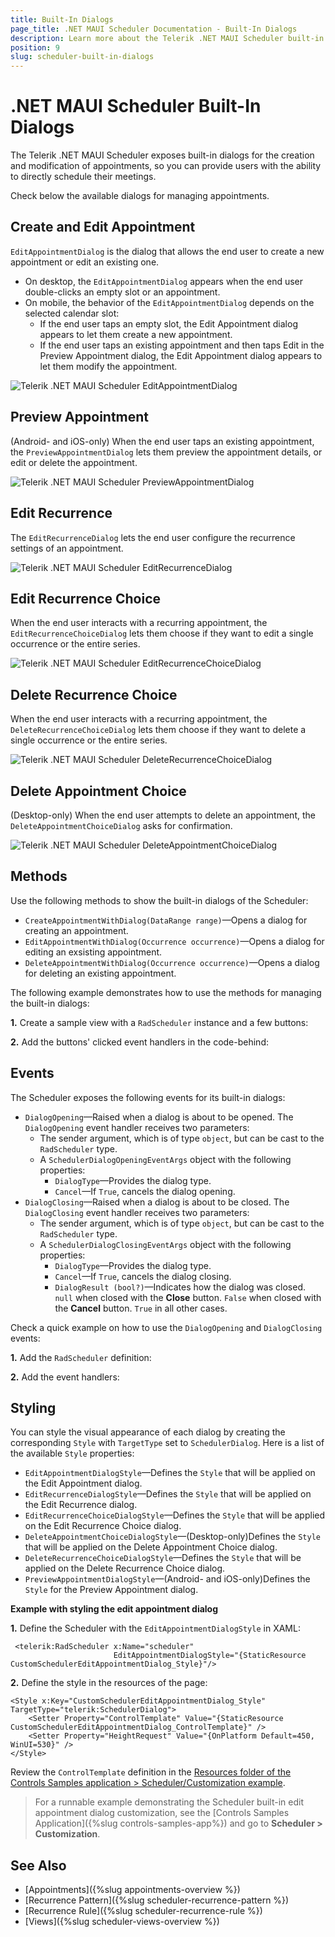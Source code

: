 ```yaml
---
title: Built-In Dialogs
page_title: .NET MAUI Scheduler Documentation - Built-In Dialogs
description: Learn more about the Telerik .NET MAUI Scheduler built-in dialogs for creating, editing, and deleting appointments.
position: 9
slug: scheduler-built-in-dialogs
---
```


# .NET MAUI Scheduler Built-In Dialogs

The Telerik .NET MAUI Scheduler exposes built-in dialogs for the creation and modification of appointments, so you can provide users with the ability to directly schedule their meetings.

Check below the available dialogs for managing appointments.

## Create and Edit Appointment

`EditAppointmentDialog` is the dialog that allows the end user to create a new appointment or edit an existing one.

* On desktop, the `EditAppointmentDialog` appears when the end user double-clicks an empty slot or an appointment.
* On mobile, the behavior of the `EditAppointmentDialog` depends on the selected calendar slot:
   * If the end user taps an empty slot, the Edit Appointment dialog appears to let them create a new appointment. 
   * If the end user taps an existing appointment and then taps Edit in the Preview Appointment dialog, the Edit Appointment dialog appears to let them modify the appointment.

![Telerik .NET MAUI Scheduler EditAppointmentDialog](images/scheduler-dialogs-editappointment.png)

## Preview Appointment

(Android- and iOS-only) When the end user taps an existing appointment, the `PreviewAppointmentDialog` lets them preview the appointment details, or edit or delete the appointment. 

![Telerik .NET MAUI Scheduler PreviewAppointmentDialog](images/scheduler-dialogs-preview.png)

## Edit Recurrence

The `EditRecurrenceDialog` lets the end user configure the recurrence settings of an appointment.

![Telerik .NET MAUI Scheduler EditRecurrenceDialog](images/scheduler-dialogs-editrecurrence.png)

## Edit Recurrence Choice

When the end user interacts with a recurring appointment, the `EditRecurrenceChoiceDialog` lets them choose if they want to edit a single occurrence or the entire series.

![Telerik .NET MAUI Scheduler EditRecurrenceChoiceDialog](images/scheduler-dialogs-recurrencechoice.png)

## Delete Recurrence Choice

When the end user interacts with a recurring appointment, the `DeleteRecurrenceChoiceDialog` lets them choose if they want to delete a single occurrence or the entire series.

![Telerik .NET MAUI Scheduler DeleteRecurrenceChoiceDialog](images/scheduler-dialogs-deleterecurrencechoice.png)

## Delete Appointment Choice

(Desktop-only) When the end user attempts to delete an appointment, the `DeleteAppointmentChoiceDialog` asks for confirmation.

![Telerik .NET MAUI Scheduler DeleteAppointmentChoiceDialog](images/scheduler-dialogs-deleteappointmentchoice.png)

## Methods

Use the following methods to show the built-in dialogs of the Scheduler:

* `CreateAppointmentWithDialog(DataRange range)`&mdash;Opens a dialog for creating an appointment.
* `EditAppointmentWithDialog(Occurrence occurrence)`&mdash;Opens a dialog for editing an exsisting appointment.
* `DeleteAppointmentWithDialog(Occurrence occurrence)`&mdash;Opens a dialog for deleting an existing appointment.

The following example demonstrates how to use the methods for managing the built-in dialogs:

**1.** Create a sample view with a `RadScheduler` instance and a few buttons:

<snippet id='scheduler-dialogs-methods-xaml' />

**2.** Add the buttons' clicked event handlers in the code-behind:

<snippet id='scheduler-dialogs-methods-eventhandlers' />

## Events

The Scheduler exposes the following events for its built-in dialogs:

* `DialogOpening`&mdash;Raised when a dialog is about to be opened. The `DialogOpening` event handler receives two parameters:
    * The sender argument, which is of type `object`, but can be cast to the `RadScheduler` type.
    * A `SchedulerDialogOpeningEventArgs` object with the following properties:
       * `DialogType`&mdash;Provides the dialog type.
       * `Cancel`&mdash;If `True`, cancels the dialog opening.
* `DialogClosing`&mdash;Raised when a dialog is about to be closed. The `DialogClosing` event handler receives two parameters:
    * The sender argument, which is of type `object`, but can be cast to the `RadScheduler` type.
    * A `SchedulerDialogClosingEventArgs` object with the following properties:
       * `DialogType`&mdash;Provides the dialog type.
       * `Cancel`&mdash;If `True`, cancels the dialog closing.
       * `DialogResult (bool?)`&mdash;Indicates how the dialog was closed. `null` when closed with the **Close** button. `False` when closed with the **Cancel** button. `True` in all other cases.

Check a quick example on how to use the `DialogOpening` and `DialogClosing` events:

**1.** Add the `RadScheduler` definition:

<snippet id='scheduler-dialogs-events-xaml' />

**2.** Add the event handlers:

<snippet id='scheduler-dialogs-events' />

## Styling

You can style the visual appearance of each dialog by creating the corresponding `Style` with `TargetType` set to `SchedulerDialog`. Here is a list of the available `Style` properties:

* `EditAppointmentDialogStyle`&mdash;Defines the `Style` that will be applied on the Edit Appointment dialog.
* `EditRecurrenceDialogStyle`&mdash;Defines the `Style` that will be applied on the Edit Recurrence dialog.
* `EditRecurrenceChoiceDialogStyle`&mdash;Defines the `Style` that will be applied on the Edit Recurrence Choice dialog.
* `DeleteAppointmentChoiceDialogStyle`&mdash;(Desktop-only)Defines the `Style` that will be applied on the Delete Appointment Choice dialog.
* `DeleteRecurrenceChoiceDialogStyle`&mdash;Defines the `Style` that will be applied on the Delete Recurrence Choice dialog.
* `PreviewAppointmentDialogStyle`&mdash;(Android- and iOS-only)Defines the `Style` for the Preview Appointment dialog. 

**Example with styling the edit appointment dialog**

**1.** Define the Scheduler with the `EditAppointmentDialogStyle` in XAML:

```XAML
 <telerik:RadScheduler x:Name="scheduler"
                       EditAppointmentDialogStyle="{StaticResource CustomSchedulerEditAppointmentDialog_Style}"/>
```

**2.** Define the style in the resources of the page:

```XAML
<Style x:Key="CustomSchedulerEditAppointmentDialog_Style" TargetType="telerik:SchedulerDialog">
    <Setter Property="ControlTemplate" Value="{StaticResource CustomSchedulerEditAppointmentDialog_ControlTemplate}" />
    <Setter Property="HeightRequest" Value="{OnPlatform Default=450, WinUI=530}" />
</Style>
```

Review the `ControlTemplate` definition in the <a href="https://github.com/telerik/maui-samples/tree/main/Samples/ControlsSamples/Examples/SchedulerControl/CustomizationExample/Resources" target="_blank">Resources folder of the Controls Samples application > Scheduler/Customization example</a>.

> For a runnable example demonstrating the Scheduler built-in edit appointment dialog customization, see the [Controls Samples Application]({%slug controls-samples-app%}) and go to **Scheduler > Customization**. 

## See Also

- [Appointments]({%slug appointments-overview %})
- [Recurrence Pattern]({%slug scheduler-recurrence-pattern %})
- [Recurrence Rule]({%slug scheduler-recurrence-rule %})
- [Views]({%slug scheduler-views-overview %})
